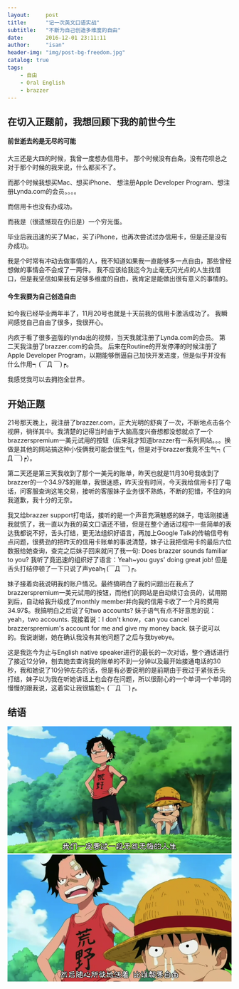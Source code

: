 ```yaml
---
layout:     post
title:      "记一次英文口语实战"
subtitle:   "不断为自己创造多维度的自由"
date:       2016-12-01 23:11:11
author:     "isan"
header-img: "img/post-bg-freedom.jpg"
catalog: true
tags:
    - 自由
    - Oral English
    - brazzer
---
```


## 在切入正题前，我想回顾下我的前世今生

#### 前世逝去的是无尽的可能

大三还是大四的时候，我曾一度想办信用卡。
那个时候没有白条，没有花呗总之对于那个时候的我来说，什么都买不了。

而那个时候我想买Mac、想买iPhone、 想注册Apple Developer Program、想注册Lynda.com的会员。。。。

而信用卡也没有办成功。

而我是（很遗憾现在仍旧是）一个穷光蛋。

毕业后我迅速的买了Mac，买了iPhone，也再次尝试过办信用卡，但是还是没有办成功。

我是个时常有冲动去做事情的人，我不知道如果我一直能够多一点自由，那些曾经想做的事情会不会成了一两件。
我不应该给我迄今为止毫无闪光点的人生找借口，但是我坚信如果我有足够多维度的自由，我肯定是能做出很有意义的事情的。


#### 今生我要为自己创造自由

如今我已经毕业两年半了，11月20号也就是十天前我的信用卡激活成功了。
我瞬间感觉自己自由了很多，我很开心。


内疚于看了很多盗版的lynda出的视频，当天我就注册了Lynda.com的会员。
第二天我注册了brazzer.com的会员。
后来在Routine的开发停滞的时候注册了Apple Developer Program，以期能够倒逼自己加快开发进度，但是似乎并没有什么作用┑(￣Д ￣)┍。


我感觉我可以去拥抱全世界。


## 开始正题

21号那天晚上，我注册了brazzer.com，正大光明的舒爽了一次，不断地点击各个视屏，徜徉其中。我清楚的记得当时由于大脑高度兴奋想都没想就点了一个brazzerspremium一美元试用的按钮（后来我才知道brazzer有一系列网站。。。换做是其他的网站搞这种小伎俩我可能会很生气，但是对于brazzer我竟不生气┑(￣Д ￣)┍）。

第二天还是第三天我收到了那个一美元的账单，昨天也就是11月30号我收到了brazzer的一个34.97$的账单，我很迷惑，昨天没有时间，今天我给信用卡打了电话，问客服查询这笔交易，接听的客服妹子业务很不熟练，不断的犯错，不住的向我道歉，我十分的无奈。

我又给brazzer support打电话，接听的是一个声音充满魅惑的妹子，电话刚接通我就慌了，我一直以为我的英文口语还不错，但是在整个通话过程中一些简单的表达我都说不好，舌头打结，更无法组织好语言，再加上Google Talk的传输信号有点问题，很费劲的把昨天的信用卡账单的事说清楚，妹子让我把信用卡的最后六位数报给她查询，查完之后妹子回来就问了我一句: Does brazzer sounds familiar to you? 我听了竟迅速的组织好了语言：Yeah~you guys' doing great job! 但是舌头打结停顿了一下只说了声yeah┑(￣Д ￣)┍。

妹子接着向我说明我的账户情况。最终搞明白了我的问题出在我点了brazzerspremium一美元试用的按钮，而他们的网站是自动续订会员的，试用期到后，自动给我升级成了monthly member并向我的信用卡收了一个月的费用34.97$。我搞明白之后说了句two accounts? 妹子语气有点不好意思的说：yeah，two accounts. 我接着说：I don't know，can you cancel brazzerspremium's account for me and give my money back. 妹子说可以的。我说谢谢，她在确认我没有其他问题了之后与我byebye。

这是我迄今为止与English native speaker进行的最长的一次对话，整个通话进行了接近12分钟，刨去她去查询我的账单的不到一分钟以及最开始接通电话的30秒，我和她说了10分钟左右的话，但是有必要说明的是前期由于我过于紧张舌头打结，妹子以为我在听她讲话上也会存在问题，所以很耐心的一个单词一个单词的慢慢的跟我说，这着实让我很尴尬┑(￣Д ￣)┍。

## 结语

![img](/img/in-post/freedom/freedom1.png)
![img](/img/in-post/freedom/freedom2.png)





